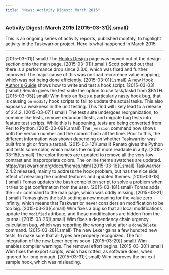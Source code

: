 ```yaml
---
title: "News: Activity Digest: March 2015"
---
```


### Activity Digest: March 2015 [2015-03-31]{.small}

This is an ongoing series of activity reports, published monthly, to highlight
activity in the Taskwarrior project. Here is what happened in March 2015.

  ---------------------- ------------------------------------------------------------------------------------------------------------------------------------------------------------------------------------------------------------------------------------
  [2015-03-01]{.small}   The [Hooks Design](/docs/hooks.html) page was moved out of the design section onto the main page.
  [2015-03-01]{.small}   Scott pointed out that there is a performance drop since 2.3.0, which was fixed and further improved. The major cause of this was on-load recurrence value mapping, which was not being done efficiently.
  [2015-03-01]{.small}   A new [Hook Author\'s Guide](/docs/hooks_guide.html) shows how to write and test a hook script.
  [2015-03-03]{.small}   Renato gives the test suite the option to use task/taskd from \$PATH.
  [2015-03-05]{.small}   Wim finds an fixes a particularly nasty hook bug, that is causing `on-modify` hook scripts to fail to update the actual tasks. This also exposes a weakness in the unit testing. This find will likely lead to a release of 2.4.2.
  [2015-03-07]{.small}   The test suite undergoes reorganization, to combine like tests, remove redundant tests, and migrate bug tests into feature test scripts. While this is happening, tests are being converted from Perl to Python.
  [2015-03-09]{.small}   The `_version` command now shows both the version number and the commit hash all the time. Prior to this, the different information was shown depending on whether Taskwarrior was built from git or from a tarball.
  [2015-03-12]{.small}   Renato gives the Python unit tests some color, which makes the output more readable in a tty.
  [2015-03-15]{.small}   The color themes are updated to remove all the very-low contrast and inappropriate colors. The online theme swatches are updated. <https://taskwarrior.org/docs/themes.html>
  [2015-03-16]{.small}   Taskwarrior 2.4.2 released, mainly to address the hook problem, but has the nice side effect of releasing the context features and updated themes.
  [2015-03-18]{.small}   Tomas updates the bash completion script to solve a problem when it tries to get confirmation from the user.
  [2015-03-18]{.small}   Tomas adds the `calc` command to the man page, which was oddly missing.
  [2015-03-21]{.small}   Tomas gives the `bulk` setting a new meaning for the value zero - infinity, which means that Taskwarrior never considers an modification to be too big.
  [2015-03-23]{.small}   Wim fixes a bug so that all local modifications update the `modified` attribute, and these modifications are hidden from the journal.
  [2015-03-26]{.small}   Wim fixes a dependency chain urgency calculation bug, which was reporting the wrong value after a `done`/`delete` command.
  [2015-03-28]{.small}   The new Lexer gains a few hundred new tests, to make sure that all types are properly recognized. The full integration of the new Lexer begins soon.
  [2015-03-29]{.small}   Wim enables compiler warnings. The removal effort begins.
  [2015-03-30]{.small}   Wim fixes the export scripts, which has rotted, as software does, when ignored for long enough.
  [2015-03-31]{.small}   Wim improves the on-exit sample hook, which was misleading.
  ---------------------- ------------------------------------------------------------------------------------------------------------------------------------------------------------------------------------------------------------------------------------
